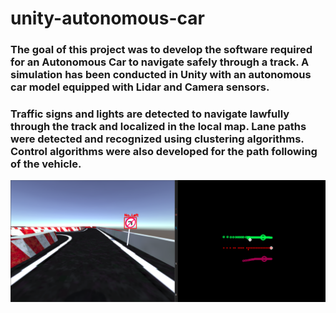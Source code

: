 # unity-autonomous-car

### The goal of this project was to develop the software required for an Autonomous Car to navigate safely through a track. A simulation has been conducted in Unity with an autonomous car model equipped with Lidar and Camera sensors.
### Traffic signs and lights are detected to navigate lawfully through the track and localized in the local map. Lane paths were detected and recognized using clustering algorithms. Control algorithms were also developed for the path following of the vehicle.

![](https://github.com/a14s/unity-autonomous-car-old/blob/main/old.png)
